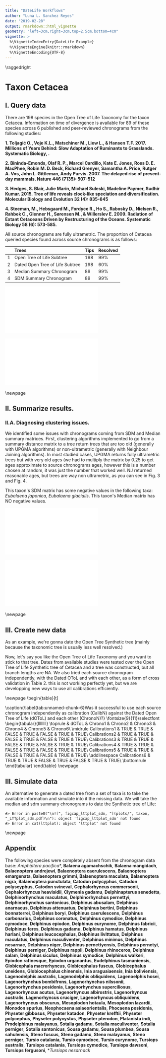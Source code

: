 ```yaml
---
title: "DateLife Workflows"
author: "Luna L. Sanchez Reyes"
date: "2019-02-28"
output: rmarkdown::html_vignette
geometry: "left=3cm,right=3cm,top=2.5cm,bottom=4cm"
vignette: >
  %\VignetteIndexEntry{DateLife Example}
  %\VignetteEngine{knitr::rmarkdown}
  %\VignetteEncoding{UTF-8}
---
```



\raggedright

# Taxon Cetacea

## I. Query data
There are 198 species in the Open Tree of Life Taxonomy for the taxon Cetacea.
Information on time of divergence is available for
89
of these species across 6 published and peer-reviewed chronograms from the following studies:

**1. Toljagi&#263; O., Voje K.L., Matschiner M., Liow L., & Hansen T.F. 2017. Millions of Years Behind: Slow Adaptation of Ruminants to Grasslands. Systematic Biology, .**

**2. Bininda-Emonds, Olaf R. P., Marcel Cardillo, Kate E. Jones, Ross D. E. MacPhee, Robin M. D. Beck, Richard Grenyer, Samantha A. Price, Rutger A. Vos, John L. Gittleman, Andy Purvis. 2007. The delayed rise of present-day mammals. Nature 446 (7135): 507-512**

**3. Hedges, S. Blair, Julie Marin, Michael Suleski, Madeline Paymer, Sudhir Kumar. 2015. Tree of life reveals clock-like speciation and diversification. Molecular Biology and Evolution 32 (4): 835-845**

**4. Steeman, M., Hebsgaard M., Fordyce R., Ho S., Rabosky D., Nielsen R., Rahbek C., Glenner H., Sørensen M., & Willerslev E. 2009. Radiation of Extant Cetaceans Driven by Restructuring of the Oceans. Systematic Biology 58 (6): 573-585.**

All source chronograms are fully ultrametric.
The proportion of Cetacea queried species found across source chronograms is as follows:

|   |Trees                           |Tips |Resolved |
|:--|:-------------------------------|:----|:--------|
|1  |Open Tree of Life Subtree       |198  |99%      |
|2  |Dated Open Tree of Life Subtree |198  |60%      |
|3  |Median Summary Chronogram       |89   |99%      |
|4  |SDM Summary Chronogram          |89   |99%      |


![Cetacea Species Dated Open Tree of Life Induced Subtree. This chronogram was obtained with `get_dated_otol_induced_subtree()` function.](plots/Cetacea_datedotol.pdf)


![Cetacea lineage through time (LTT) plots from source chronograms, summary median chronogram and dated Open Tree of Life chronogram.](plots/Cetacea_LTTplot_phyloall.pdf)


\newpage


## II. Summarize results.
### II.A. Diagnosing clustering issues.

We identified some issues with chronograms coming from SDM and Median summary matrices.
First, clustering algorithms implemented to go from a summary distance matrix to
a tree return trees that are too old (generally with UPGMA algorithms) or non-ultrametric
(generally with Neighbour Joining algorithms). In most studied cases, UPGMA returns
fully ultrametric trees but with very old ages (we had to multiply the matrix by
0.25 to get ages approximate to source chronograms ages, however this is a number
chosen at random, it was just the number that worked well. NJ returned reasonable
ages, but trees are way non ultrametric, as you can see in Fig. 3
and Fig. 4.

This taxon's SDM matrix has some negative values in the following taxa: *Eubalaena japonica*, *Eubalaena glacialis*. This taxon's Median matrix has NO negative values.


![Cetacea lineage through time (LTT) plots from source chronograms and Median summary matrix converted to phylo with different methods (NJ and UPGMA).  Clustering algorithms used often are returning non-ultrametric trees or with maximum ages that are just off. So we developped an alternative algorithm in `datelife` to go from a summary matrix to a fully ultrametric tree.](plots/Cetacea_LTTplot_Median.pdf)



![Cetacea lineage through time (LTT) plots from source chronograms and SDM summary matrix converted to phylo with different methods (NJ and UPGMA). As you can note, dashed lines and solid lines from trees coming out from both types of clustering algorithms implemented are mostly overlapping. This means that removing negative values does not change results from clustering algorithms much. Clustering algorithms used often are returning non-ultrametric trees or with maximum ages that are just off. So we developped an alternative algorithm in `datelife` to go from a summary matrix to a fully ultrametric tree.](plots/Cetacea_LTTplot_sdm.pdf)


\newpage


## III. Create new data


As an example, we're gonna date the Open Tree Synthetic tree (mainly because the taxonomic tree is usually less well resolved.)


Now, let's say you like the Open Tree of Life Taxonomy and you want to stick to that tree. Dates from available studies were tested over the Open Tree of Life Synthetic tree of Cetacea and a tree was constructed, but all branch lengths are NA.
We also tried  each source chronogram independently, with the Dated OToL and with each other, as a form of cross validation in Table 2. this is not working perfectly yet, but we are developping new ways to use all calibrations efficiently.

\newpage
\begin{table}[t]

\caption{\label{tab:unnamed-chunk-6}Was it successful to use each source chronogram independently as calibration (CalibN) against the Dated Open Tree of Life (dOToL) and each other (ChronoN)?}
\fontsize{9}{11}\selectfont
\begin{tabular}{llllllll}
\toprule
  & dOToL & Chrono1 & Chrono2 & Chrono3 & Chrono4 & Chrono5 & Chrono6\\
\midrule
Calibrations1 & TRUE & TRUE & FALSE & TRUE & FALSE & TRUE & TRUE\\
Calibrations2 & TRUE & TRUE & FALSE & TRUE & FALSE & TRUE & TRUE\\
Calibrations3 & TRUE & TRUE & FALSE & TRUE & FALSE & TRUE & TRUE\\
Calibrations4 & TRUE & TRUE & FALSE & TRUE & FALSE & TRUE & TRUE\\
Calibrations5 & TRUE & TRUE & FALSE & TRUE & FALSE & TRUE & TRUE\\
\addlinespace
Calibrations6 & TRUE & TRUE & FALSE & TRUE & FALSE & TRUE & TRUE\\
\bottomrule
\end{tabular}
\end{table}
\newpage
## III. Simulate data
An alternative to generate a dated tree from a set of taxa is to take the available information and simulate into it the missing data.
We will take the median and sdm summary chronograms to date the Synthetic tree of Life:

```
#> Error in paste0("\n![", figcap_lttplot_sdm, "](plots/", taxon, "_LTTplot_sdm.pdf)\n"): object 'figcap_lttplot_sdm' not found
#> Error in cat(lttplot): object 'lttplot' not found
```

\newpage

## Appendix
The following species were completely absent from the chronogram data base:  *Amphiptera pacifica**, **Balaena agamachschik**, **Balaena mangidach**, **Balaenoptera andrejewi**, **Balaenoptera caerulescens**, **Balaenoptera emargenata**, **Balaenoptera grimmi**, **Balaenoptera maculata**, **Balaenoptera nigra**, **Balaenoptera punctulata**, **Catodon polycyphus**, **Catodon polyscyphus**, **Catodon svineval**, **Cephalorhyncus commersonii**, **Cephalorhyncus heavisidii**, **Clymenia gadamu**, **Delphinapterus senedetta**, **Delphinorhynchus maculatus**, **Delphinorhynchus pernettyi**, **Delphinorhynchus santonicus**, **Delphinus abusalam**, **Delphinus anarnacus**, **Delphinus attenuatus**, **Delphinus bertini**, **Delphinus bonnaterrei**, **Delphinus boryi**, **Delphinus caerulescens**, **Delphinus carbonarius**, **Delphinus coronatus**, **Delphinus cymodice**, **Delphinus cymodoce**, **Delphinus epiodon**, **Delphinus eurynome**, **Delphinus fabricii**, **Delphinus feres**, **Delphinus gadamu**, **Delphinus hamatus**, **Delphinus harlani**, **Delphinus leucocephalus**, **Delphinus livittatus**, **Delphinus maculatus**, **Delphinus maculiventer**, **Delphinus minimus**, **Delphinus nesarnac**, **Delphinus niger**, **Delphinus pernettyensis**, **Delphinus pernetyi**, **Delphinus perniger**, **Delphinus rappii**, **Delphinus rhinoceros**, **Delphinus salam**, **Delphinus siculus**, **Delphinus symodice**, **Delphinus walkeri**, **Epiodon rafinesque**, **Epiodon urganantus**, **Eudelphinus tasmaniensis**, **Globicephala macrorhyncus**, **Globicephalus fuscus**, **Globicephalus uneidens**, **Globiocephalus chinensis**, **Inia araguaiaensis**, **Inia boliviensis**, **Lagenodelphis australis**, **Lagenodelphis obliquidens**, **Lagenoelphis hosei**, **Lagenorhynchus bombifrons**, **Lagenorhynchus nilssonii**, **Lagenorhynchus posidonia**, **Lagenorhynchus superciliosus**, **Lagenorhyncus acutus**, **Lagenorhyncus albirostris**, **Lagenorhyncus australis**, **Lagenorhyncus cruciger**, **Lagenorhyncus obliquidens**, **Lagenorhyncus obscurus**, **Mesoplodon hotaula**, **Mesoplodon lazardii**, **Monodon spurius**, **Neophocaena asiaeorientalis**, **Phocaena posidonia**, **Physeter gibbosus**, **Physeter katadon**, **Physeter krefftii**, **Physeter polycephus**, **Physeter polycystus**, **Physeter pterodon**, **Platanista indi**, **Prodelphinus malayanus**, **Sotalia gadamu**, **Sotalia maculiventer**, **Sotalia perniger**, **Sotalia santonicus**, **Sousa gadamu**, **Sousa plumbea**, **Sousa sahulensis**, **Steno fuscus**, **Steno gadamu**, **Steno malayanus**, **Steno perniger**, **Tursio catalania**, **Tursio cymodoce**, **Tursio eurynome**, **Tursiops australis**, **Tursiops catalania**, **Tursiops cymodice**, **Tursiops dawsoni**, **Tursiops fergusoni**, **Tursiops nesarnack*
